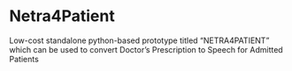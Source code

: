 # Netra4Patient
Low-cost standalone python-based prototype titled “NETRA4PATIENT” which can be used to convert Doctor’s Prescription to Speech for Admitted Patients
